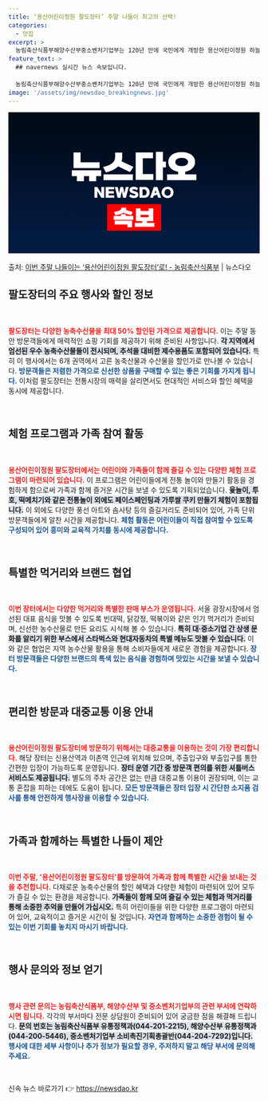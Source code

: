 ```yaml
---
title: ‘용산어린이정원 팔도장터’ 주말 나들이 최고의 선택!
categories:
  - 맛집
excerpt: >
  농림축산식품부해양수산부중소벤처기업부는 120년 만에 국민에게 개방한 용산어린이정원 하늘바라기길 인근에서 오는…
feature_text: >
  ## navernews 실시간 뉴스 속보입니다.

  농림축산식품부해양수산부중소벤처기업부는 120년 만에 국민에게 개방한 용산어린이정원 하늘바라기길 인근에서 오는…
image: '/assets/img/newsdao_breakingnews.jpg'
---
```


![뉴스다오 속보](/assets/img/newsdao_breakingnews.jpg)

<p>출처: <a href="https://newsdao.kr/2005" rel="dofollow">이번 주말 나들이는 ‘용산어린이정원 팔도장터’로! - 농림축산식품부</a> | 뉴스다오</p>

<h2 data-ke-size="size26">팔도장터의 주요 행사와 할인 정보</h2>

<p data-ke-size="size16">&nbsp;</p>  
<b><span style="color: #ee2323;">팔도장터는 다양한 농축수산물을 최대 50% 할인된 가격으로 제공합니다.</span></b> 이는 주말 동안 방문객들에게 매력적인 쇼핑 기회를 제공하기 위해 준비된 사항입니다. <b><span style="background-color: #21538527;">각 지역에서 엄선된 우수 농축수산물들이 전시되며, 추석을 대비한 제수용품도 포함되어 있습니다.</span></b> 특히 이 행사에서는 6개 권역에서 고른 농축산물과 수산물을 할인가로 만나볼 수 있습니다. <b><span style="color: #1a5490;">방문객들은 저렴한 가격으로 신선한 상품을 구매할 수 있는 좋은 기회를 가지게 됩니다.</span></b> 이처럼 팔도장터는 전통시장의 매력을 살리면서도 현대적인 서비스와 할인 혜택을 동시에 제공합니다.

<p data-ke-size="size16">&nbsp;</p>  
<h2 data-ke-size="size26">체험 프로그램과 가족 참여 활동</h2>

<p data-ke-size="size16">&nbsp;</p>  
<b><span style="color: #ee2323;">용산어린이정원 팔도장터에서는 어린이와 가족들이 함께 즐길 수 있는 다양한 체험 프로그램이 마련되어 있습니다.</span></b> 이 프로그램은 어린이들에게 전통 놀이와 만들기 활동을 경험하게 함으로써 가족과 함께 즐거운 시간을 보낼 수 있도록 기획되었습니다. <b><span style="background-color: #21538527;">윷놀이, 투호, 떡메치기와 같은 전통놀이 외에도 페이스페인팅과 가루쌀 쿠키 만들기 체험이 포함됩니다.</span></b> 이 외에도 다양한 풍선 아트와 솜사탕 등의 즐길거리도 준비되어 있어, 가족 단위 방문객들에게 알찬 시간을 제공합니다. <b><span style="color: #1a5490;">체험 활동은 어린이들이 직접 참여할 수 있도록 구성되어 있어 흥미와 교육적 가치를 동시에 제공합니다.</span></b> 

<p data-ke-size="size16">&nbsp;</p>  
<h2 data-ke-size="size26">특별한 먹거리와 브랜드 협업</h2>

<p data-ke-size="size16">&nbsp;</p>  
<b><span style="color: #ee2323;">이번 장터에서는 다양한 먹거리와 특별한 판매 부스가 운영됩니다.</span></b> 서울 광장시장에서 엄선된 대표 음식을 맛볼 수 있도록 빈대떡, 닭강정, 떡볶이와 같은 인기 먹거리가 준비되며, 신선한 농수산물로 만든 요리도 시식해 볼 수 있습니다. <b><span style="background-color: #21538527;">특히 대·중소기업 간 상생 문화를 알리기 위한 부스에서 스타벅스와 현대자동차의 특별 메뉴도 맛볼 수 있습니다.</span></b> 이와 같은 협업은 지역 농수산물 활용을 통해 소비자들에게 새로운 경험을 제공합니다. <b><span style="color: #1a5490;">장터 방문객들은 다양한 브랜드의 특색 있는 음식을 경험하며 맛있는 시간을 보낼 수 있습니다.</span></b> 

<p data-ke-size="size16">&nbsp;</p>  
<h2 data-ke-size="size26">편리한 방문과 대중교통 이용 안내</h2>

<p data-ke-size="size16">&nbsp;</p>  
<b><span style="color: #ee2323;">용산어린이정원 팔도장터에 방문하기 위해서는 대중교통을 이용하는 것이 가장 편리합니다.</span></b> 해당 장터는 신용산역과 이촌역 인근에 위치해 있으며, 주출입구와 부출입구를 통한 간편한 입장이 가능하도록 운영됩니다. <b><span style="background-color: #21538527;">장터 운영 기간 중 방문객 편의를 위한 셔틀버스 서비스도 제공됩니다.</span></b> 별도의 주차 공간은 없는 만큼 대중교통 이용이 권장되며, 이는 교통 혼잡을 피하는 데에도 도움이 됩니다. <b><span style="color: #1a5490;">모든 방문객들은 장터 입장 시 간단한 소지품 검사를 통해 안전하게 행사장을 이용할 수 있습니다.</span></b> 

<p data-ke-size="size16">&nbsp;</p>  
<h2 data-ke-size="size26">가족과 함께하는 특별한 나들이 제안</h2>

<p data-ke-size="size16">&nbsp;</p>  
<b><span style="color: #ee2323;">이번 주말, '용산어린이정원 팔도장터'를 방문하여 가족과 함께 특별한 시간을 보내는 것을 추천합니다.</span></b> 다채로운 농축수산물의 할인 혜택과 다양한 체험이 마련되어 있어 모두가 즐길 수 있는 환경을 제공합니다. <b><span style="background-color: #21538527;">가족들이 함께 모여 즐길 수 있는 체험과 먹거리를 통해 소중한 추억을 만들어 가십시오.</span></b> 특히 어린이들을 위한 다양한 프로그램이 마련되어 있어, 교육적이고 즐거운 시간이 될 것입니다. <b><span style="color: #1a5490;">자연과 함께하는 소중한 경험이 될 수 있는 이번 기회를 놓치지 마시기 바랍니다.</span></b> 

<p data-ke-size="size16">&nbsp;</p>  
<h2 data-ke-size="size26">행사 문의와 정보 얻기</h2>

<p data-ke-size="size16">&nbsp;</p>  
<b><span style="color: #ee2323;">행사 관련 문의는 농림축산식품부, 해양수산부 및 중소벤처기업부의 관련 부서에 연락하시면 됩니다.</span></b> 각각의 부서마다 전문 상담원이 준비되어 있어 궁금한 점을 해결해 드립니다. <b><span style="background-color: #21538527;">문의 번호는 농림축산식품부 유통정책과(044-201-2215), 해양수산부 유통정책과(044-200-5446), 중소벤처기업부 소비촉진기획총괄반(044-204-7292)입니다.</span></b> <b><span style="color: #1a5490;">행사에 대한 세부 사항이나 추가 정보가 필요할 경우, 주저하지 말고 해당 부서에 문의해 주세요.</span></b>  

<p data-ke-size="size16">&nbsp;</p> 

신속 뉴스 바로가기 👉 <a href="https://newsdao.kr" rel="dofollow">https://newsdao.kr</a>


